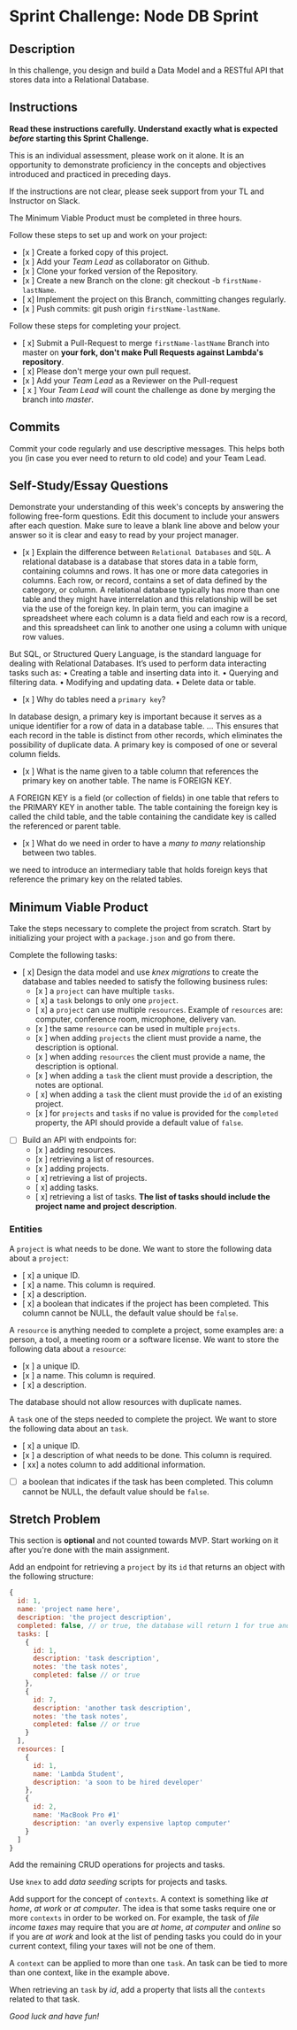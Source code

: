 # Sprint Challenge: Node DB Sprint

## Description

In this challenge, you design and build a Data Model and a RESTful API that stores data into a Relational Database.

## Instructions

**Read these instructions carefully. Understand exactly what is expected _before_ starting this Sprint Challenge.**

This is an individual assessment, please work on it alone. It is an opportunity to demonstrate proficiency in the concepts and objectives introduced and practiced in preceding days.

If the instructions are not clear, please seek support from your TL and Instructor on Slack.

The Minimum Viable Product must be completed in three hours.

Follow these steps to set up and work on your project:

- [x ] Create a forked copy of this project.
- [x ] Add your _Team Lead_ as collaborator on Github.
- [x ] Clone your forked version of the Repository.
- [x ] Create a new Branch on the clone: git checkout -b `firstName-lastName`.
- [ x] Implement the project on this Branch, committing changes regularly.
- [x ] Push commits: git push origin `firstName-lastName`.

Follow these steps for completing your project.

- [ x] Submit a Pull-Request to merge `firstName-lastName` Branch into master on **your fork, don't make Pull Requests against Lambda's repository**.
- [ x] Please don't merge your own pull request.
- [x ] Add your _Team Lead_ as a Reviewer on the Pull-request
- [ x
] Your _Team Lead_ will count the challenge as done by merging the branch into _master_.

## Commits

Commit your code regularly and use descriptive messages. This helps both you (in case you ever need to return to old code) and your Team Lead.

## Self-Study/Essay Questions

Demonstrate your understanding of this week's concepts by answering the following free-form questions. Edit this document to include your answers after each question. Make sure to leave a blank line above and below your answer so it is clear and easy to read by your project manager.

- [x ] Explain the difference between `Relational Databases` and `SQL`.
A relational database is a database that stores data in a table form, containing columns and rows. It has one or more data categories in columns. Each row, or record, contains a set of data defined by the category, or column.
A relational database typically has more than one table and they might have interrelation and this relationship will be set via the use of the foreign key.
In plain term, you can imagine a spreadsheet where each column is a data field and each row is a record, and this spreadsheet can link to another one using a column with unique row values.

 But SQL, or Structured Query Language, is the standard language for dealing with Relational Databases. It’s used to perform data interacting tasks such as:
•	Creating a table and inserting data into it.
•	Querying and filtering data.
•	Modifying and updating data.
•	Delete data or table.



- [x ] Why do tables need a `primary key`?

In database design, a primary key is important because it serves as a unique identifier for a row of data in a database table. ... This ensures that each record in the table is distinct from other records, which eliminates the possibility of duplicate data. A primary key is composed of one or several column fields.

- [x ] What is the name given to a table column that references the primary key on another table.
The name is FOREIGN KEY.

A FOREIGN KEY is a field (or collection of fields) in one table that refers to the PRIMARY KEY in another table. The table containing the foreign key is called the child table, and the table containing the candidate key is called the referenced or parent table.

- [x ] What do we need in order to have a _many to many_ relationship between two tables.

we need to introduce an intermediary table that holds foreign keys that reference the primary key on the related tables. 

## Minimum Viable Product

Take the steps necessary to complete the project from scratch. Start by initializing your project with a `package.json` and go from there.

Complete the following tasks:

- [ x] Design the data model and use _knex migrations_ to create the database and tables needed to satisfy the following business rules:
  - [x ] a `project` can have multiple `tasks`.
  - [ x] a `task` belongs to only one `project`.
  - [ x] a `project` can use multiple `resources`. Example of `resources` are: computer, conference room, microphone, delivery van.
  - [x ] the same `resource` can be used in multiple `projects`.
  - [x ] when adding `projects` the client must provide a name, the description is optional.
  - [x ] when adding `resources` the client must provide a name, the description is optional.
  - [x ] when adding a `task` the client must provide a description, the notes are optional.
  - [ x] when adding a `task` the client must provide the `id` of an existing project.
  - [x ] for `projects` and `tasks` if no value is provided for the `completed` property, the API should provide a default value of `false`.
- [ ] Build an API with endpoints for:
  - [x ] adding resources.
  - [x ] retrieving a list of resources.
  - [x ] adding projects.
  - [ x] retrieving a list of projects.
  - [ x] adding tasks.
  - [ x] retrieving a list of tasks. **The list of tasks should include the project name and project description**.

### Entities

A `project` is what needs to be done. We want to store the following data about a `project`:

- [ x] a unique ID.
- [ x] a name. This column is required.
- [ x] a description.
- [ x] a boolean that indicates if the project has been completed. This column cannot be NULL, the default value should be `false`.

A `resource` is anything needed to complete a project, some examples are: a person, a tool, a meeting room or a software license. We want to store the following data about a `resource`:

- [x ] a unique ID.
- [x ] a name. This column is required.
- [ x] a description.

The database should not allow resources with duplicate names.

A `task` one of the steps needed to complete the project. We want to store the following data about an `task`.

- [ x] a unique ID.
- [x ] a description of what needs to be done. This column is required.
- [ xx] a notes column to add additional information.
- [ ] a boolean that indicates if the task has been completed. This column cannot be NULL, the default value should be `false`.

## Stretch Problem

This section is **optional** and not counted towards MVP. Start working on it after you're done with the main assignment.

Add an endpoint for retrieving a `project` by its `id` that returns an object with the following structure:

```js
{
  id: 1,
  name: 'project name here',
  description: 'the project description',
  completed: false, // or true, the database will return 1 for true and 0 for false, extra code is required to convert a 1 to true and a 0 to false.
  tasks: [
    {
      id: 1,
      description: 'task description',
      notes: 'the task notes',
      completed: false // or true
    },
    {
      id: 7,
      description: 'another task description',
      notes: 'the task notes',
      completed: false // or true
    }
  ],
  resources: [
    {
      id: 1,
      name: 'Lambda Student',
      description: 'a soon to be hired developer'
    },
    {
      id: 2,
      name: 'MacBook Pro #1'
      description: 'an overly expensive laptop computer'
    }
  ]
}
```

Add the remaining CRUD operations for projects and tasks.

Use `knex` to add _data seeding_ scripts for projects and tasks.

Add support for the concept of `contexts`. A context is something like _at home_, _at work_ or _at computer_. The idea is that some tasks require one or more `contexts` in order to be worked on. For example, the task of _file income taxes_ may require that you are _at home_, _at computer_ and _online_ so if you are _at work_ and look at the list of pending tasks you could do in your current context, filing your taxes will not be one of them.

A `context` can be applied to more than one `task`. An task can be tied to more than one context, like in the example above.

When retrieving an `task` by _id_, add a property that lists all the `contexts` related to that task.

_Good luck and have fun!_
